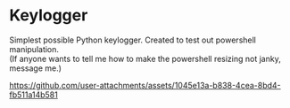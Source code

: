 # Keylogger
Simplest possible Python keylogger. Created to test out powershell manipulation. <br />
(If anyone wants to tell me how to make the powershell resizing not janky, message me.)

https://github.com/user-attachments/assets/1045e13a-b838-4cea-8bd4-fb511a14b581
